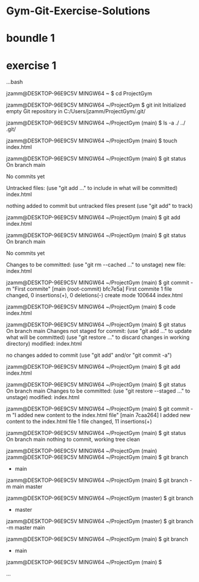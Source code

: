 # Gym-Git-Exercise-Solutions
# boundle 1
# exercise 1
...bash

jzamm@DESKTOP-96E9C5V MINGW64 ~
$ cd ProjectGym

jzamm@DESKTOP-96E9C5V MINGW64 ~/ProjectGym
$ git init
Initialized empty Git repository in C:/Users/jzamm/ProjectGym/.git/

jzamm@DESKTOP-96E9C5V MINGW64 ~/ProjectGym (main)
$ ls -a
./  ../  .git/

jzamm@DESKTOP-96E9C5V MINGW64 ~/ProjectGym (main)
$ touch index.html

jzamm@DESKTOP-96E9C5V MINGW64 ~/ProjectGym (main)
$ git status
On branch main

No commits yet

Untracked files:
  (use "git add <file>..." to include in what will be committed)
        index.html

nothing added to commit but untracked files present (use "git add" to track)

jzamm@DESKTOP-96E9C5V MINGW64 ~/ProjectGym (main)
$ git add index.html

jzamm@DESKTOP-96E9C5V MINGW64 ~/ProjectGym (main)
$ git status
On branch main

No commits yet

Changes to be committed:
  (use "git rm --cached <file>..." to unstage)
        new file:   index.html


jzamm@DESKTOP-96E9C5V MINGW64 ~/ProjectGym (main)
$ git commit -m "First commite"
[main (root-commit) bfc7e5a] First commite
 1 file changed, 0 insertions(+), 0 deletions(-)
 create mode 100644 index.html

jzamm@DESKTOP-96E9C5V MINGW64 ~/ProjectGym (main)
$ code index.html

jzamm@DESKTOP-96E9C5V MINGW64 ~/ProjectGym (main)
$ git status
On branch main
Changes not staged for commit:
  (use "git add <file>..." to update what will be committed)
  (use "git restore <file>..." to discard changes in working directory)
        modified:   index.html

no changes added to commit (use "git add" and/or "git commit -a")

jzamm@DESKTOP-96E9C5V MINGW64 ~/ProjectGym (main)
$ git add index.html

jzamm@DESKTOP-96E9C5V MINGW64 ~/ProjectGym (main)
$ git status
On branch main
Changes to be committed:
  (use "git restore --staged <file>..." to unstage)
        modified:   index.html


jzamm@DESKTOP-96E9C5V MINGW64 ~/ProjectGym (main)
$ git commit -m "I added new content to the index.html file"
[main 7caa264] I added new content to the index.html file
 1 file changed, 11 insertions(+)

jzamm@DESKTOP-96E9C5V MINGW64 ~/ProjectGym (main)
$ git status
On branch main
nothing to commit, working tree clean

jzamm@DESKTOP-96E9C5V MINGW64 ~/ProjectGym (main)
jzamm@DESKTOP-96E9C5V MINGW64 ~/ProjectGym (main)
$ git branch
* main

jzamm@DESKTOP-96E9C5V MINGW64 ~/ProjectGym (main)
$ git branch -m main master

jzamm@DESKTOP-96E9C5V MINGW64 ~/ProjectGym (master)
$ git branch
* master

jzamm@DESKTOP-96E9C5V MINGW64 ~/ProjectGym (master)
$ git branch -m master main

jzamm@DESKTOP-96E9C5V MINGW64 ~/ProjectGym (main)
$ git branch
* main

jzamm@DESKTOP-96E9C5V MINGW64 ~/ProjectGym (main)
$

...
